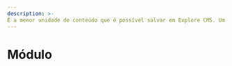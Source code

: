 ```yaml
---
description: >-
É a menor unidade de conteúdo que é possível salvar em Explore CMS. Um módulo pode ter uma ou várias cards. Continue lendo!
---
```


# Módulo

 
